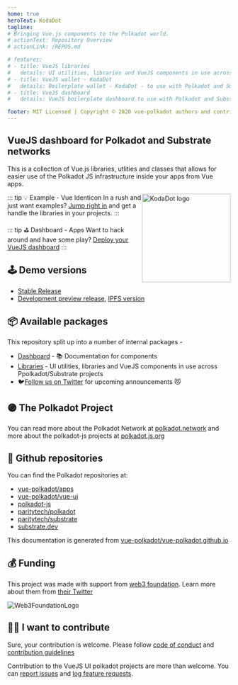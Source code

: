 ```yaml
---
home: true
heroText: KodaDot
tagline:
# Bringing Vue.js components to the Polkadot world.
# actionText: Repository Overview
# actionLink: /REPOS.md

# features:
# - title: VueJS libraries
#   details: UI utilities, libraries and VueJS components in use across Polkadot and Substrate based networks
# - title: VueJS wallet - KodaDot
#   details: Boilerplate wallet - KodaDot - to use with Polkadot and Substrate compatible api
# - title: VueJS dashboard
#   details: VueJS boilerplate dashboard to use with Polkadot and Substrate compatible api

footer: MIT Licensed | Copyright © 2020 vue-polkadot authors and contributors
---
```

## VueJS dashboard for Polkadot and Substrate networks

This is a collection of Vue.js libraries, utlities and classes that allows for easier use of the Polkadot JS infrastructure inside your apps from Vue apps.

<img style="float: right" src="./assets/img/KodaDot_logo_843x843.png" width="200" alt="KodaDot logo" />

::: tip 💡 Example - Vue Identicon
In a rush and just want examples? [Jump right in](https://vue-polkadot.js.org/vue-ui/vue-identicon/) and get a handle the libraries in your projects.
:::

::: tip ⛳️ Dashboard - Apps
Want to hack around and have some play?  [Deploy your VueJS dashboard](/apps) 
:::

## 🕹 Demo versions

* [Stable Release](https://kodadot.netlify.app/)
* [Development preview release](https://dev-kodadot.netlify.app/), [IPFS version](http://dev-kodadot.on.fleek.co/)

## 📦 Available packages

This repository split up into a number of internal packages -

- [Dashboard](/apps) - 📚 Documentation for components
- [Libraries](https://vue-polkadot.js.org/vue-ui/) - UI utilities, libraries and VueJS components in use across Ppolkadot/Substrate projects 
- 🐦[Follow us on Twitter](https://twitter.com/KodaDot) for upcoming announcements 😻

## 🟣 The Polkadot Project

You can read more about the Polkadot Network at [polkadot.network](https://polkadot.network/) and more about the polkadot-js projects at [polkadot.js.org](https://polkadot.js.org)

## 📁 Github repositories

You can find the Polkadot repositories at:
- [vue-polkadot/apps](https://github.com/vue-polkadot/apps)
- [vue-polkadot/vue-ui](https://github.com/vue-polkadot/vue-ui)
- [polkadot-js](https://github.com/polkadot-js)
- [paritytech/polkadot](https://github.com/paritytech/polkadot)
- [paritytech/substrate](https://github.com/paritytech/substrate)
- [substrate.dev](https://substrate.dev/)

This documentation is generated from [vue-polkadot/vue-polkadot.github.io](https://github.com/vue-polkadot/vue-polkadot.github.io)

## 💰 Funding

This project was made with support from [web3 foundation](https://web3.foundation/). Learn more about them from [their Twitter](https://twitter.com/web3foundation)

![Web3FoundationLogo](./assets/img/web3_foundation_grants_badge_black.png)

## 🙋‍♀️ I want to contribute

Sure, your contribution is welcome. Please follow [code of conduct](CODE_OF_CONDUCT.md) and [contribution guidelines](CONTRIBUTING.md)

Contribution to the VueJS UI polkadot projects are more than welcome. You can [report issues](https://github.com/vue-polkadot/vue-ui/issues/new) and [log feature requests](https://github.com/vue-polkadot/vue-ui/issues/new).
